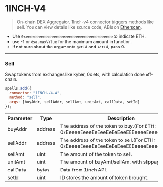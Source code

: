 # 1INCH-V4
> On-chain DEX Aggregator.
1Inch-v4 connector triggers methods like sell. You can view details like source code, ABIs on [Etherscan](https://etherscan.io/address/0x16ac1e894abb854519243e9ff982673ab5497549#code).

- Use `0xeeeeeeeeeeeeeeeeeeeeeeeeeeeeeeeeeeeeeeee` to indicate ETH.
- use -1 or `dsa.maxValue` for the maximum amount in function.
- If not sure about the arguments `getId` and `setId`, pass 0.

---

### Sell

Swap tokens from exchanges like kyber, 0x etc, with calculation done off-chain.

```javascript
spells.add({
  connector: "1INCH-V4-A",
  method: "sell",
  args: [buyAddr, sellAddr, sellAmt, unitAmt, callData, setId]
});
```

<table class="table">
  <tr>
    <th>Parameter</th>
    <th>Type</th>
    <th>Description</th>
  </tr>
   <tr>
     <td><Badge>buyAddr</Badge></td>
     <td><Badge>address</Badge></td>
     <td>The address of the token to buy.(For ETH: 0xEeeeeEeeeEeEeeEeEeEeeEEEeeeeEeeeeeeeEEeE)</td>
   <tr>
   <tr>
     <td><Badge>sellAddr</Badge></td>
     <td><Badge>address</Badge></td>
     <td>The address of the token to sell.(For ETH: 0xEeeeeEeeeEeEeeEeEeEeeEEEeeeeEeeeeeeeEEeE)</td>
   <tr>
   <tr>
     <td><Badge>sellAmt</Badge></td>
     <td><Badge>uint</Badge></td>
     <td>The amount of the token to sell.</td>
   <tr>
   <tr>
     <td><Badge>unitAmt</Badge></td>
     <td><Badge>uint</Badge></td>
     <td>The amount of buyAmt/sellAmt with slippage.</td>
   <tr>
   <tr>
     <td><Badge>callData</Badge></td>
     <td><Badge>bytes</Badge></td>
     <td>Data from 1inch API.</td>
   <tr>
   <tr>
     <td><Badge>setId</Badge></td>
     <td><Badge>uint</Badge></td>
     <td>ID stores the amount of token brought.</td>
   <tr>
</table>